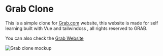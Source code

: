 # Grab Clone

This is a simple clone for [Grab.com](https://grab.com) website, this website is made for self learning built with Vue and tailwindcss , all rights reserved to GRAB.

You can also check the [Grab Website](https://grab.com)

![Grab clone mockup](https://github.com/veeloo/Grab/blob/main/demo/home.png)
